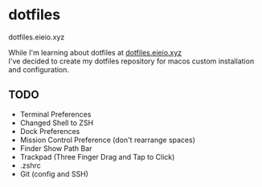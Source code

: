 # dotfiles
dotfiles.eieio.xyz

While I'm learning about dotfiles at [dotfiles.eieio.xyz](http://dotfiles.eieio.xyz)  
I've decided to create my dotfiles repository for macos custom installation and configuration.


## TODO
- Terminal Preferences
- Changed Shell to ZSH
- Dock Preferences
- Mission Control Preference (don't rearrange spaces)
- Finder Show Path Bar
- Trackpad (Three Finger Drag and Tap to Click)
- .zshrc
- Git (config and SSH)
